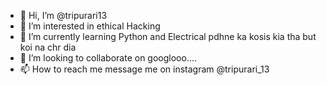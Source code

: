 - 👋 Hi, I’m @tripurari13
- 👀 I’m interested in ethical Hacking 
- 🌱 I’m currently learning Python and Electrical pdhne ka kosis kia tha but koi na chr dia
- 💞️ I’m looking to collaborate on googlooo....
- 📫 How to reach me message me on instagram @tripurari_13

<!---
tripurari13/tripurari13 is a ✨ special ✨ repository because its `README.md` (this file) appears on your GitHub profile.
You can click the Preview link to take a look at your changes.
--->
